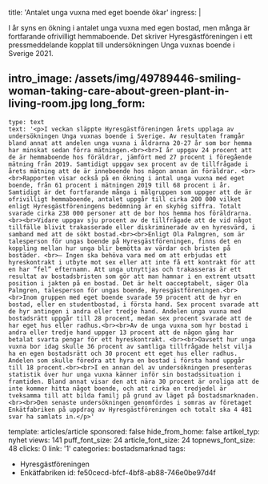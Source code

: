 title: 'Antalet unga vuxna med eget boende ökar'
ingress: |
  <p>I år syns en ökning i antalet unga vuxna med egen bostad, men många är fortfarande ofrivilligt hemmaboende. Det skriver Hyresgästföreningen i ett pressmeddelande kopplat till undersökningen Unga vuxnas boende i Sverige 2021.
  </p>
  
intro_image: /assets/img/49789446-smiling-woman-taking-care-about-green-plant-in-living-room.jpg
long_form:
  -
    type: text
    text: '<p>I veckan släppte Hyresgästföreningen årets upplaga av undersökningen Unga vuxnas boende i Sverige. Av resultaten framgår bland annat att andelen unga vuxna i åldrarna 20-27 år som bor hemma har minskat sedan förra mätningen.<br><br>I år uppgav 24 procent att de är hemmaboende hos föräldrar, jämfört med 27 procent i föregående mätning från 2019. Samtidigt uppgav sex procent av de tillfrågade i årets mätning att de är inneboende hos någon annan än föräldrar. <br><br>Rapporten visar också på en ökning i antal unga vuxna med eget boende, från 61 procent i mätningen 2019 till 68 procent i år. Samtidigt är det fortfarande många i målgruppen som uppger att de är ofrivilligt hemmaboende, antalet uppgår till cirka 200 000 vilket enligt Hyresgästföreningens bedömning är en skyhög siffra. Totalt svarade cirka 238 000 personer att de bor hos hemma hos föräldrarna.<br><br>Vidare uppgav sju procent av de tillfrågade att de vid något tillfälle blivit trakasserade eller diskriminerade av en hyresvärd, i samband med att de sökt bostad.<br><br>Enligt Ola Palmgren, som är talesperson för ungas boende på Hyresgästföreningen, finns det en koppling mellan hur unga blir bemötta av värdar och bristen på bostäder. <br>– Ingen ska behöva vara med om att erbjudas ett hyreskontrakt i utbyte mot sex eller att inte få ett kontrakt för att en har ”fel” efternamn. Att unga utnyttjas och trakasseras är ett resultat av bostadsbristen som gör att man hamnar i en extremt utsatt position i jakten på en bostad. Det är helt oacceptabelt, säger Ola Palmgren, talesperson för ungas boende, Hyresgästföreningen.<br><br>Inom gruppen med eget boende svarade 59 procent att de hyr en bostad, eller en studentbostad, i första hand. Sex procent svarade att de hyr antingen i andra eller tredje hand. Andelen unga vuxna med bostadsrätt uppgår till 28 procent, medan sex procent svarade att de har eget hus eller radhus.<br><br>Av de unga vuxna som hyr bostad i andra eller tredje hand uppger 13 procent att de någon gång har betalat svarta pengar för ett hyreskontrakt. <br><br>Oavsett hur unga vuxna bor idag skulle 36 procent av samtliga tillfrågade helst vilja ha en egen bostadsrätt och 30 procent ett eget hus eller radhus. Andelen som skulle föredra att hyra en bostad i första hand uppgår till 18 procent.<br><br>I en annan del av undersökningen presenteras statistik över hur unga vuxna känner inför sin bostadssituation i framtiden. Bland annat visar den att nära 30 procent är oroliga att de inte kommer hitta något boende, och att cirka en tredjedel är tveksamma till att bilda familj på grund av läget på bostadsmarknaden. <br><br>Den senaste undersökningen genomfördes i somras av företaget Enkätfabriken på uppdrag av Hyresgästföreningen och totalt ska 4 481 svar ha samlats in.</p>'
template: articles/article
sponsored: false
hide_from_home: false
artikel_typ: nyhet
views: 141
puff_font_size: 24
article_font_size: 24
topnews_font_size: 48
clicks: 0
link: '1'
categories: bostadsmarknad
tags:
  - Hyresgästföreningen
  - Enkätfabriken
id: fe50cecd-bfcf-4bf8-ab88-746e0be97d4f
